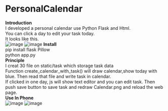 # PersonalCalendar
**Introduction**<br>
I developed a personal calendar use Python Flask and Html.<br>
You can click a day to edit your task today.<br>
​​​​It looks like this.<br>
![image](https://github.com/user-attachments/assets/ea3ccd20-ff3e-4a19-844a-bc2b4d6a19b2)
![image](https://github.com/user-attachments/assets/ad42bf81-0398-4905-ba15-f08efe7cb1e4)
**Install**<br>
pip install flask Pillow<br>
python app.py<br>
**Principle**<br>
I creat 30 file on static/task which storage task data<br>
Function create_calendar_with_task() will draw calendar,show today with blue. Then read that file and write task in calendar.<br>
If clicked in one day, js will show text editor and you can edit task. Then push save button to save task and redraw Calendar.png and reload the web page.<br>
**Use In Phone**<br>
![image](https://github.com/user-attachments/assets/d1c1f92d-9659-4e20-8672-1e095c533ede)
![image](https://github.com/user-attachments/assets/30d36871-1bb9-4f7b-988a-56b1ace4429b)
